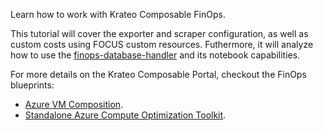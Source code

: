 Learn how to work with Krateo Composable FinOps.

This tutorial will cover the exporter and scraper configuration, as well as custom costs using FOCUS custom resources. Futhermore, it will analyze how to use the [finops-database-handler](https://github.com/krateoplatformops/finops-database-handler) and its notebook capabilities. 

For more details on the Krateo Composable Portal, checkout the FinOps blueprints:
- [Azure VM Composition](https://github.com/krateoplatformops-blueprints/azure-vm-finops).
- [Standalone Azure Compute Optimization Toolkit](https://github.com/krateoplatformops-blueprints/azure-compute-optimization-toolkit).
